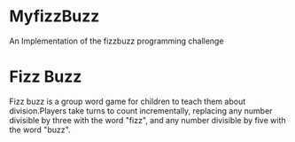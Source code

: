 # MyfizzBuzz
An Implementation of the fizzbuzz programming challenge


# Fizz Buzz
Fizz buzz is a group word game for children to teach them about division.Players take turns to count incrementally, replacing any number 
divisible by three with the word "fizz", and any number divisible by five with the word "buzz".
